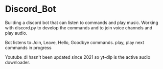 # Discord_Bot
Building a discord bot that can listen to commands and play music.
Working with discord.py to develop the commands and to join voice channels and play audio.

Bot listens to Join, Leave, Hello, Goodbye commands.
play, play next commands in progress

Youtube_dl hasn't been updated since 2021 so yt-dlp is the active audio downloader.

